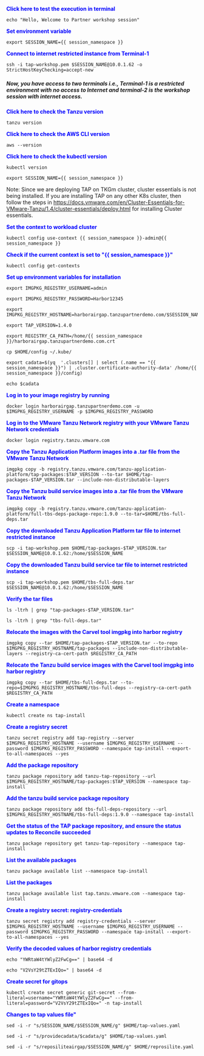 
<p style="color:blue"><strong> Click here to test the execution in terminal</strong></p>

```execute-all
echo "Hello, Welcome to Partner workshop session"
```

<p style="color:blue"><strong> Set environment variable </strong></p>

```execute-all
export SESSION_NAME={{ session_namespace }}
```

<p style="color:blue"><strong> Connect to internet restricted instance from Terminal-1 </strong></p>

```execute
ssh -i tap-workshop.pem $SESSION_NAME@10.0.1.62 -o StrictHostKeyChecking=accept-new
```

##### Now, you have access to two terminals i.e.,  Terminal-1 is a restricted environment with no access to Internet and terminal-2 is the workshop session with internet access. 

<p style="color:blue"><strong> Click here to check the Tanzu version</strong></p>

```execute
tanzu version
```

<p style="color:blue"><strong> Click here to check the AWS CLI version</strong></p>

```execute
aws --version
```

<p style="color:blue"><strong> Click here to check the kubectl version</strong></p>

```execute
kubectl version
```

```execute-all
export SESSION_NAME={{ session_namespace }}
```

Note: Since we are deploying TAP on TKGm cluster, cluster essentials is not being installed. If you are installing TAP on any other K8s cluster, then follow the steps in https://docs.vmware.com/en/Cluster-Essentials-for-VMware-Tanzu/1.4/cluster-essentials/deploy.html for installing Cluster essentials. 

<p style="color:blue"><strong> Set the context to workload cluster</strong></p>

```execute
kubectl config use-context {{ session_namespace }}-admin@{{ session_namespace }}
```

<p style="color:blue"><strong> Check if the current context is set to "{{ session_namespace }}"</strong></p>

```execute
kubectl config get-contexts
```

<p style="color:blue"><strong> Set up environment variables for installation </strong></p>

```execute-all
export IMGPKG_REGISTRY_USERNAME=admin
```

```execute-all
export IMGPKG_REGISTRY_PASSWORD=Harbor12345
```

```execute-all
export IMGPKG_REGISTRY_HOSTNAME=harborairgap.tanzupartnerdemo.com/$SESSION_NAME
```

```execute-all
export TAP_VERSION=1.4.0
```

```execute-1
export REGISTRY_CA_PATH=/home/{{ session_namespace }}/harborairgap.tanzupartnerdemo.com.crt
```

```execute
cp $HOME/config ~/.kube/
```

```execute-1
export cadata=$(yq  '.clusters[] | select (.name == "{{ session_namespace }}") | .cluster.certificate-authority-data' /home/{{ session_namespace }}/config)
```

```execute
echo $cadata
```

<p style="color:blue"><strong> Log in to your image registry by running </strong></p>

```execute
docker login harborairgap.tanzupartnerdemo.com -u $IMGPKG_REGISTRY_USERNAME -p $IMGPKG_REGISTRY_PASSWORD
```

<p style="color:blue"><strong> Log in to the VMware Tanzu Network registry with your VMware Tanzu Network credentials </strong></p>

```execute-2
docker login registry.tanzu.vmware.com
```

<p style="color:blue"><strong> Copy the Tanzu Application Platform images into a .tar file from the VMware Tanzu Network </strong></p>


```execute-2
imgpkg copy -b registry.tanzu.vmware.com/tanzu-application-platform/tap-packages:$TAP_VERSION --to-tar $HOME/tap-packages-$TAP_VERSION.tar --include-non-distributable-layers
```

<p style="color:blue"><strong> Copy the Tanzu build service images into a .tar file from the VMware Tanzu Network</strong></p>

```execute-2
imgpkg copy -b registry.tanzu.vmware.com/tanzu-application-platform/full-tbs-deps-package-repo:1.9.0 --to-tar=$HOME/tbs-full-deps.tar
```

<p style="color:blue"><strong> Copy the downloaded Tanzu Application Platform tar file to internet restricted instance </strong></p>

```execute-2
scp -i tap-workshop.pem $HOME/tap-packages-$TAP_VERSION.tar $SESSION_NAME@10.0.1.62:/home/$SESSION_NAME
```

<p style="color:blue"><strong> Copy the downloaded Tanzu build service tar file to internet restricted instance  </strong></p>

```execute-2
scp -i tap-workshop.pem $HOME/tbs-full-deps.tar $SESSION_NAME@10.0.1.62:/home/$SESSION_NAME
```

<p style="color:blue"><strong> Verify the tar files </strong></p>

```execute-1
ls -ltrh | grep "tap-packages-$TAP_VERSION.tar"
```

```execute-1
ls -ltrh | grep "tbs-full-deps.tar"
```

<p style="color:blue"><strong> Relocate the images with the Carvel tool imgpkg into harbor registry </strong></p>

```execute-1
imgpkg copy --tar $HOME/tap-packages-$TAP_VERSION.tar --to-repo $IMGPKG_REGISTRY_HOSTNAME/tap-packages --include-non-distributable-layers --registry-ca-cert-path $REGISTRY_CA_PATH
```

<p style="color:blue"><strong> Relocate the Tanzu build service images with the Carvel tool imgpkg into harbor registry </strong></p>

```execute-1
imgpkg copy --tar $HOME/tbs-full-deps.tar --to-repo=$IMGPKG_REGISTRY_HOSTNAME/tbs-full-deps --registry-ca-cert-path $REGISTRY_CA_PATH
```

<p style="color:blue"><strong> Create a namespace </strong></p>

```execute
kubectl create ns tap-install
```

<p style="color:blue"><strong> Create a registry secret </strong></p>

```execute
tanzu secret registry add tap-registry --server   $IMGPKG_REGISTRY_HOSTNAME --username $IMGPKG_REGISTRY_USERNAME --password $IMGPKG_REGISTRY_PASSWORD --namespace tap-install --export-to-all-namespaces --yes
```

<p style="color:blue"><strong> Add the package repository </strong></p>

```execute
tanzu package repository add tanzu-tap-repository --url $IMGPKG_REGISTRY_HOSTNAME/tap-packages:$TAP_VERSION --namespace tap-install
```

<p style="color:blue"><strong> Add the tanzu build service package repository </strong></p>

```execute
tanzu package repository add tbs-full-deps-repository --url $IMGPKG_REGISTRY_HOSTNAME/tbs-full-deps:1.9.0 --namespace tap-install
```

<p style="color:blue"><strong> Get the status of the TAP package repository, and ensure the status updates to Reconcile succeeded </strong></p>

```execute
tanzu package repository get tanzu-tap-repository --namespace tap-install
```

<p style="color:blue"><strong>  List the available packages </strong></p>

```execute
tanzu package available list --namespace tap-install
```

<p style="color:blue"><strong> List the packages </strong></p>

```execute
tanzu package available list tap.tanzu.vmware.com --namespace tap-install
```

<p style="color:blue"><strong> Create a registry secret: registry-credentials </strong></p>

```execute
tanzu secret registry add registry-credentials --server   $IMGPKG_REGISTRY_HOSTNAME --username $IMGPKG_REGISTRY_USERNAME --password $IMGPKG_REGISTRY_PASSWORD --namespace tap-install --export-to-all-namespaces --yes
```

<p style="color:blue"><strong> Verify the decoded values of harbor registry credentials </strong></p>

```execute
echo "YWRtaW4tYWlyZ2FwCg==" | base64 -d
```

```execute
echo "V2VsY29tZTExIQo=" | base64 -d
```

<p style="color:blue"><strong> Create secret for gitops </strong></p>

```execute
kubectl create secret generic git-secret --from-literal=username="YWRtaW4tYWlyZ2FwCg==" --from-literal=password="V2VsY29tZTExIQo=" -n tap-install
```

<p style="color:blue"><strong> Changes to tap values file" </strong></p>

```execute
sed -i -r "s/SESSION_NAME/$SESSION_NAME/g" $HOME/tap-values.yaml
```

```execute
sed -i -r "s/providecadata/$cadata/g" $HOME/tap-values.yaml
```

```execute
sed -i -r "s/reposiliteairgap/$SESSION_NAME/g" $HOME/reprosilite.yaml
```
